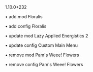 1.10.0+232

• add mod Floralis

• add config Floralis

• update mod Lazy Applied Energistics 2

• update config Custom Main Menu

• remove mod Pam's Weee! Flowers

• remove config Pam's Weee! Flowers

